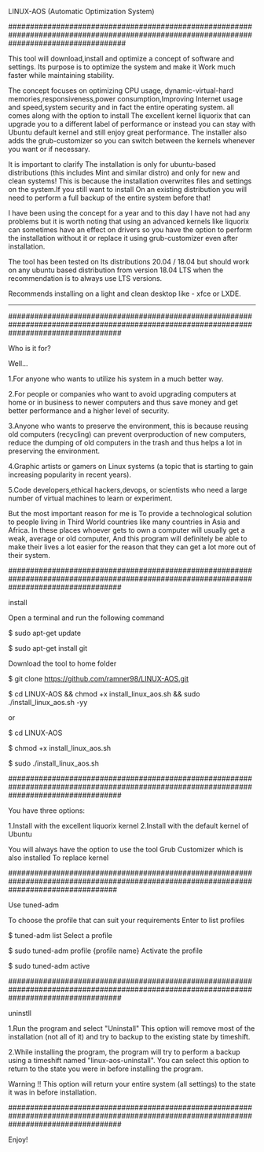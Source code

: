 
LINUX-AOS (Automatic Optimization System)

###########################################################################################################################################

This tool will download,install and optimize a concept of software and settings.
Its purpose is to optimize the system and make it
Work much faster while maintaining stability.

The concept focuses on optimizing CPU usage, dynamic-virtual-hard memories,responsiveness,power consumption,Improving Internet usage and speed,system security and in fact the entire operating system.
all comes along with the option to install The excellent kernel liquorix that can upgrade you to a different label of performance or instead you can stay with Ubuntu default kernel and still enjoy great performance.
The installer also adds the grub-customizer so you can switch between the kernels whenever you want or if necessary.

It is important to clarify The installation is only for ubuntu-based distributions (this includes Mint and similar distro) and only for new and clean systems!
This is because the installation overwrites files and settings on the system.If you still want to install On an existing distribution you will need to perform a full backup of the entire system before that!

I have been using the concept for a year and to this day I have not had any problems but it is worth noting that using an advanced kernels like liquorix can sometimes have an effect on drivers
so you have the option to perform the installation without it or replace it using grub-customizer even after installation.

The tool has been tested on lts distributions 20.04 / 18.04 but should work on any ubuntu based distribution from version 18.04 LTS when the recommendation is to always use LTS versions.

Recommends installing on a light and clean desktop like - xfce or LXDE.

******************************************************************************************************************************************
##########################################################################################################################################


Who is it for?

Well...

1.For anyone who wants to utilize his system in a much better way.

2.For people or companies who want to avoid upgrading computers at home or in business to newer
computers and thus save money and get better performance and a higher level of security. 

3.Anyone who wants to preserve the environment, this is because reusing old computers (recycling) can prevent overproduction of new computers,
reduce the dumping of old computers in the trash and thus helps a lot in preserving the environment.

4.Graphic artists or gamers on Linux systems (a topic that is starting to gain increasing popularity in recent years).

5.Code developers,ethical hackers,devops, or scientists who need a large number of virtual machines to learn or experiment.

But the most important reason for me is
To provide a technological solution to people living in Third World countries like many countries in Asia and Africa.
In these places whoever gets to own a computer will usually get a weak, average or old computer,
And this program will definitely be able to make their lives a lot easier for the reason that they can get a lot more out of their system.


##########################################################################################################################################

install


Open a terminal and run the following command

$ sudo apt-get update

$ sudo apt-get install git

Download the tool to home folder

$ git clone https://github.com/ramner98/LINUX-AOS.git

$ cd LINUX-AOS && chmod +x install_linux_aos.sh && sudo ./install_linux_aos.sh -yy

or

$ cd LINUX-AOS

$ chmod +x install_linux_aos.sh

$ sudo ./install_linux_aos.sh

##########################################################################################################################################

You have three options:

1.Install with the excellent liquorix kernel
2.Install with the default kernel of Ubuntu

You will always have the option to use the tool Grub Customizer which is also installed To replace kernel

#########################################################################################################################################

Use tuned-adm

To choose the profile that can suit your requirements
Enter to list profiles 

$ tuned-adm list
Select a profile

$ sudo tuned-adm profile {profile name}
Activate the profile

$ sudo tuned-adm active

##########################################################################################################################################

uninstll

1.Run the program and select "Uninstall"
This option will remove most of the installation (not all of it) and try to backup to the existing state by timeshift. 

2.While installing the program, the program will try to perform a backup using a timeshift named
"linux-aos-uninstall". You can select this option to return to the state you were in before installing the program.

Warning !!
This option will return your entire system (all settings) to the state it was in before installation. 

##########################################################################################################################################

Enjoy!


